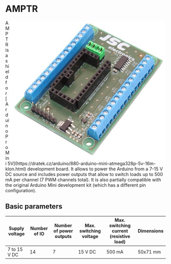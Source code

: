 # AMPTR
<img align="right" src="https://github.com/JSC-electronics/AMPTR/blob/d1654de96e494fc358a4327f0a71cb4af4fb711f/docu/amptr.jpg">
AMPTR is a shield for [Arduino Pro Mini 5V](https://dratek.cz/arduino/880-arduino-mini-atmega328p-5v-16m-klon.html) development board. It allows to power the Arduino from a 7-15 V DC source and includes power outputs that allow to switch loads up to 500 mA per channel (7 PWM channels total). It is also partially compatible with the original Arduino Mini development kit (which has a different pin configuration).


## Basic parameters
| Supply voltage | Number of IO | Number of power outputs | Max. switching voltage | Max. switching current (resistive load) | Dimensions |
|----------------|--------------|-------------------------|------------------------|-----------------------------------------|------------|
| 7 to 15 V DC   | 14           | 7                       | 15 V DC                | 500 mA                                  | 50x71 mm   |



